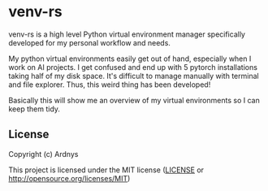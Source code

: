 # venv-rs

venv-rs is a high level Python virtual environment manager specifically developed for my personal workflow and needs.

My python virtual environments easily get out of hand, especially when I work on AI projects. I get confused and end up with 5 pytorch installations taking half of my disk space. It's difficult to manage manually with terminal and file explorer. Thus, this weird thing has been developed!

Basically this will show me an overview of my virtual environments so I can keep them tidy.

[Ratatui]: https://ratatui.rs

## License

Copyright (c) Ardnys

This project is licensed under the MIT license ([LICENSE] or <http://opensource.org/licenses/MIT>)

[LICENSE]: ./LICENSE
